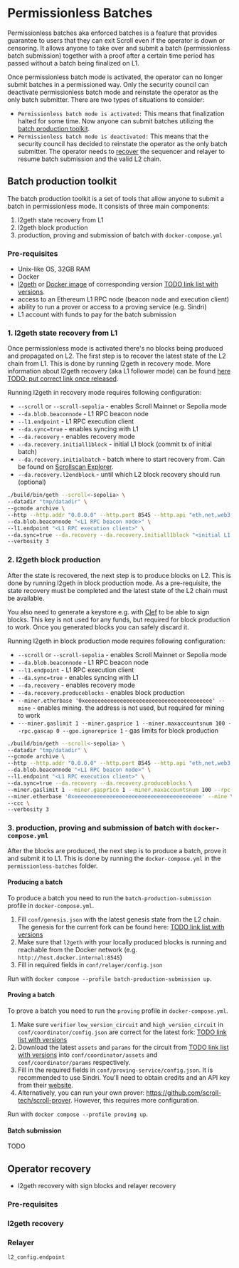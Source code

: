 # Permissionless Batches
Permissionless batches aka enforced batches is a feature that provides guarantee to users that they can exit Scroll even if the operator is down or censoring. 
It allows anyone to take over and submit a batch (permissionless batch submission) together with a proof after a certain time period has passed without a batch being finalized on L1. 

Once permissionless batch mode is activated, the operator can no longer submit batches in a permissioned way. Only the security council can deactivate permissionless batch mode and reinstate the operator as the only batch submitter.
There are two types of situations to consider:
- `Permissionless batch mode is activated:` This means that finalization halted for some time. Now anyone can submit batches utilizing the [batch production toolkit](#batch-production-toolkit).
- `Permissionless batch mode is deactivated:` This means that the security council has decided to reinstate the operator as the only batch submitter. The operator needs to [recover](#operator-recovery) the sequencer and relayer to resume batch submission and the valid L2 chain.


## Batch production toolkit
The batch production toolkit is a set of tools that allow anyone to submit a batch in permissionless mode. It consists of three main components:
1. l2geth state recovery from L1
2. l2geth block production
3. production, proving and submission of batch with `docker-compose.yml`

### Pre-requisites
- Unix-like OS, 32GB RAM
- Docker
- [l2geth](https://github.com/scroll-tech/go-ethereum/) or [Docker image](https://hub.docker.com/r/scrolltech/l2geth) of corresponding version [TODO link list with versions](#batch-production-toolkit).
- access to an Ethereum L1 RPC node (beacon node and execution client)
- ability to run a prover or access to a proving service (e.g. Sindri)
- L1 account with funds to pay for the batch submission

### 1. l2geth state recovery from L1
Once permissionless mode is activated there's no blocks being produced and propagated on L2. The first step is to recover the latest state of the L2 chain from L1. This is done by running l2geth in recovery mode. 
More information about l2geth recovery (aka L1 follower mode) can be found [here TODO: put correct link once released](https://github.com/scroll-tech/scroll-documentation/pull/374).

Running l2geth in recovery mode requires following configuration:
- `--scroll` or `--scroll-sepolia` - enables Scroll Mainnet or Sepolia mode
- `--da.blob.beaconnode` - L1 RPC beacon node
- `--l1.endpoint` - L1 RPC execution client
- `--da.sync=true` - enables syncing with L1
- `--da.recovery` - enables recovery mode
- `--da.recovery.initiall1block` - initial L1 block (commit tx of initial batch)
- `--da.recovery.initialbatch` - batch where to start recovery from. Can be found on [Scrollscan Explorer](https://scrollscan.com/batches).
- `--da.recovery.l2endblock` - until which L2 block recovery should run (optional)

```bash
./build/bin/geth --scroll<-sepolia> \
--datadir "tmp/datadir" \
--gcmode archive \
--http --http.addr "0.0.0.0" --http.port 8545 --http.api "eth,net,web3,debug,scroll" --http.vhosts "*" \
--da.blob.beaconnode "<L1 RPC beacon node>" \
--l1.endpoint "<L1 RPC execution client>" \
--da.sync=true --da.recovery --da.recovery.initiall1block "<initial L1 block (commit tx of initial batch)>" --da.recovery.initialbatch "<batch where to start recovery from>" --da.recovery.l2endblock "<until which L2 block recovery should run (optional)>" \
--verbosity 3
```

### 2. l2geth block production
After the state is recovered, the next step is to produce blocks on L2. This is done by running l2geth in block production mode.
As a pre-requisite, the state recovery must be completed and the latest state of the L2 chain must be available.

You also need to generate a keystore e.g. with [Clef](https://geth.ethereum.org/docs/fundamentals/account-management) to be able to sign blocks. 
This key is not used for any funds, but required for block production to work. Once you generated blocks you can safely discard it.

Running l2geth in block production mode requires following configuration:
- `--scroll` or `--scroll-sepolia` - enables Scroll Mainnet or Sepolia mode
- `--da.blob.beaconnode` - L1 RPC beacon node
- `--l1.endpoint` - L1 RPC execution client
- `--da.sync=true` - enables syncing with L1
- `--da.recovery` - enables recovery mode
- `--da.recovery.produceblocks` - enables block production
- `--miner.etherbase '0xeeeeeeeeeeeeeeeeeeeeeeeeeeeeeeeeeeeeeeee' --mine` - enables mining. the address is not used, but required for mining to work
- `---miner.gaslimit 1 --miner.gasprice 1 --miner.maxaccountsnum 100 --rpc.gascap 0 --gpo.ignoreprice 1` - gas limits for block production

```bash
./build/bin/geth --scroll<-sepolia> \
--datadir "tmp/datadir" \
--gcmode archive \
--http --http.addr "0.0.0.0" --http.port 8545 --http.api "eth,net,web3,debug,scroll" --http.vhosts "*" \
--da.blob.beaconnode "<L1 RPC beacon node>" \
--l1.endpoint "<L1 RPC execution client>" \
--da.sync=true --da.recovery --da.recovery.produceblocks \
--miner.gaslimit 1 --miner.gasprice 1 --miner.maxaccountsnum 100 --rpc.gascap 0 --gpo.ignoreprice 1 \
--miner.etherbase '0xeeeeeeeeeeeeeeeeeeeeeeeeeeeeeeeeeeeeeeee' --mine \
--ccc \
--verbosity 3
```

### 3. production, proving and submission of batch with `docker-compose.yml`
After the blocks are produced, the next step is to produce a batch, prove it and submit it to L1. This is done by running the `docker-compose.yml` in the `permissionless-batches` folder.


#### Producing a batch
To produce a batch you need to run the `batch-production-submission` profile in `docker-compose.yml`.

1. Fill `conf/genesis.json` with the latest genesis state from the L2 chain. The genesis for the current fork can be found here: [TODO link list with versions](#batch-production-toolkit)
2. Make sure that `l2geth` with your locally produced blocks is running and reachable from the Docker network (e.g. `http://host.docker.internal:8545`)
3. Fill in required fields in `conf/relayer/config.json`


Run with `docker compose --profile batch-production-submission up`.

#### Proving a batch
To prove a batch you need to run the `proving` profile in `docker-compose.yml`.

1. Make sure `verifier` `low_version_circuit` and `high_version_circuit` in `conf/coordinator/config.json` are correct for the latest fork: [TODO link list with versions](#batch-production-toolkit)
2. Download the latest `assets` and `params` for the circuit from [TODO link list with versions](#batch-production-toolkit) into `conf/coordinator/assets` and `conf/coordinator/params` respectively.
3. Fill in the required fields in `conf/proving-service/config.json`. It is recommended to use Sindri. You'll need to obtain credits and an API key from their [website](https://sindri.app/).
4. Alternatively, you can run your own prover: https://github.com/scroll-tech/scroll-prover. However, this requires more configuration.

Run with `docker compose --profile proving up`.


#### Batch submission
TODO


## Operator recovery
- l2geth recovery with sign blocks and relayer recovery

### Pre-requisites

### l2geth recovery

### Relayer

```
l2_config.endpoint
```
